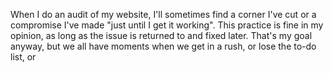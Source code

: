 When I do an audit of my website, I'll sometimes find a corner I've cut or a compromise I've made "just until I get it working". This practice is fine in my opinion, as long as the issue is returned to and fixed later. That's my goal anyway, but we all have moments when we get in a rush, or lose the to-do list, or 